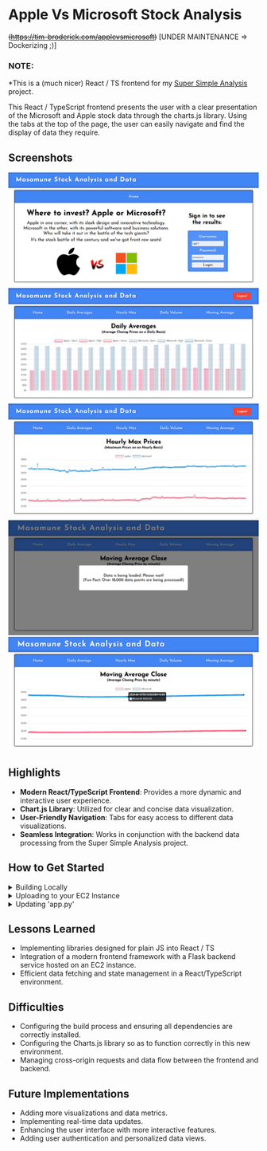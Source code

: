 # Apple Vs Microsoft Stock Analysis

~~(https://tim-broderick.com/applevsmicrosoft)~~ [UNDER MAINTENANCE => Dockerizing ;)]

### NOTE:
*This is a (much nicer) React / TS frontend for my [Super Simple Analysis](https://github.com/TimBroderick44/Simple-Stock-Analysis) project.

This React / TypeScript frontend presents the user with a clear presentation of the Microsoft and Apple stock data through the charts.js library. Using the tabs at the top of the page, the user can easily navigate and find the display of data they require.

## Screenshots
![Landing Page](./src/assets/react.png) 
![Daily Averages](./src/assets/daily_react.png) 
![Hourly Averages](./src/assets/hourly.png) 
![Loading](./src/assets/loading.png) 
![Moving Averages](./src/assets/moving.png) 

## Highlights
- **Modern React/TypeScript Frontend**: Provides a more dynamic and interactive user experience.
- **Chart.js Library**: Utilized for clear and concise data visualization.
- **User-Friendly Navigation**: Tabs for easy access to different data visualizations.
- **Seamless Integration**: Works in conjunction with the backend data processing from the Super Simple Analysis project.

## How to Get Started

<details>
<summary> Building Locally </summary>

1. **Clone the Repository**:
    ```sh
    git clone https://github.com/TimBroderick44/Simple-Stock-Analysis-React-Frontend
    ```
2. **Install Dependencies**:
    ```sh
    cd Simple-Stock-Analysis-React-Frontend
    npm install
    ```
3. **Build the Project**:
    ```sh
    npm run build
    ```
</details>

<details>
<summary> Uploading to your EC2 Instance </summary>

1. **Transfer Build Files**:
    - Connect to your EC2 instance via SSH.
    - Upload the contents of the `dist` folder to your `build` directory on the EC2 instance using [WinSCP](https://winscp.net/eng/docs/guide_amazon_ec2)
</details>

<details>
<summary>Updating 'app.py'</summary>

1. **Modify app.py**:
   
    Ensure your `app.py` looks like this:

    ```python
    from flask import Flask, jsonify, render_template, request, send_from_directory
    import pandas as pd
    import boto3
    from io import BytesIO

    app = Flask(__name__, static_folder='build', static_url_path='')

    def read_from_s3(bucket_name, file_name):
        s3 = boto3.client('s3')
        obj = s3.get_object(Bucket=bucket_name, Key=file_name)
        return pd.read_csv(BytesIO(obj['Body'].read()))

    bucket_name = 'simple-stock-analysis'

    @app.route('/')
    def home():
        return send_from_directory(app.static_folder, 'index.html')

    @app.route('/api/daily_avg', methods=['GET'])
    def get_daily_avg():
        df = read_from_s3(bucket_name, 'daily_avg.csv')
        return jsonify(df.to_dict(orient='records'))

    @app.route('/api/hourly_max', methods=['GET'])
    def get_hourly_max():
        df = read_from_s3(bucket_name, 'hourly_max.csv')
        return jsonify(df.to_dict(orient='records'))

    @app.route('/api/daily_volume', methods=['GET'])
    def get_daily_volume():
        df = read_from_s3(bucket_name, 'daily_volume.csv')
        return jsonify(df.to_dict(orient='records'))

    @app.route('/api/moving_avg_close', methods=['GET'])
    def get_moving_avg_close():
        df = read_from_s3(bucket_name, 'moving_avg_close.csv')
        return jsonify(df.to_dict(orient='records'))

    @app.route('/<path:path>')
    def static_proxy(path):
        return send_from_directory(app.static_folder, path)

    if __name__ == '__main__':
        app.run(host='0.0.0.0', port=5000)
    ```

2. **Run the Flask Application**:
    ```sh
    python app.py
    ```

3. **Access the Application**:
    Navigate to your EC2 instance's IP address in a web browser to see your React application served by Flask.
</details>

## Lessons Learned
- Implementing libraries designed for plain JS into React / TS
- Integration of a modern frontend framework with a Flask backend service hosted on an EC2 instance. 
- Efficient data fetching and state management in a React/TypeScript environment.

## Difficulties
- Configuring the build process and ensuring all dependencies are correctly installed.
- Configuring the Charts.js library so as to function correctly in this new environment.
- Managing cross-origin requests and data flow between the frontend and backend.

## Future Implementations
- Adding more visualizations and data metrics.
- Implementing real-time data updates.
- Enhancing the user interface with more interactive features.
- Adding user authentication and personalized data views.
